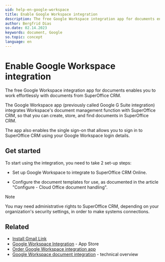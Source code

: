 ```yaml
---
uid: help-en-google-workspace
title: Enable Google Workspace integration
description: The free Google Workspace integration app for documents enables you to work effortlessly with documents from SuperOffice CRM.
author: Bergfrid Dias
so.date: 02.14.2023
keywords: document, Google
so.topic: concept
language: en
---
```


# Enable Google Workspace integration

The free Google Workspace integration app for documents enables you to work effortlessly with documents from SuperOffice CRM.

The Google Workspace app (previously called Google G Suite integration) integrates Workspace's document management function with SuperOffice CRM, so that you can create, store, and find documents in SuperOffice CRM.

The app also enables the single sign-on that allows you to sign in to SuperOffice CRM using your Google Workspace login details.

## Get started

To start using the integration, you need to take 2 set-up steps:

* Set up Google Workspace to integrate to SuperOffice CRM Online.

* Configure the document templates for use, as documented in the article "Configure - Cloud Office document handling".

> [!NOTE]
> You may need administrative rights to SuperOffice CRM, depending on your organization's security settings, in order to make systems connections.

## Related

* [Install Gmail Link][1]
* [Google Workspace Integration][2] - App Store
* [Order Google Workspace integration app][3]
* [Google Workspace document integration][4] - technical overview

<!-- Referenced links -->
[1]: ../../../../email/gmail-link/learn/install.md
[2]: https://online.superoffice.com/appstore/superoffice-as/g-suite-integration
[3]: https://community.superoffice.com/no/technical/forms/online-services/google-workspace-integration/
[4]: ../index.md

<!-- Referenced images -->
